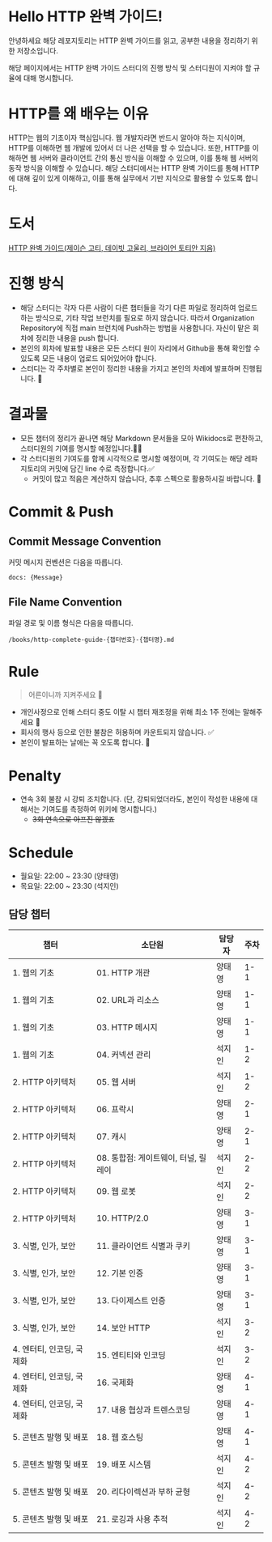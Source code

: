 # Hello HTTP 완벽 가이드!

안녕하세요 해당 레포지토리는 HTTP 완벽 가이드를 읽고, 공부한 내용을 정리하기 위한 저장소입니다.

해당 페이지에서는 HTTP 완벽 가이드 스터디의 진행 방식 및 스터디원이 지켜야 할 규율에 대해 명시합니다.

# HTTP를 왜 배우는 이유

HTTP는 웹의 기초이자 핵심입니다. 웹 개발자라면 반드시 알아야 하는 지식이며, HTTP를 이해하면 웹 개발에 있어서 더 나은 선택을 할 수 있습니다.
또한, HTTP를 이해하면 웹 서버와 클라이언트 간의 통신 방식을 이해할 수 있으며, 이를 통해 웹 서버의 동작 방식을 이해할 수 있습니다.
해당 스터디에서는 HTTP 완벽 가이드를 통해 HTTP에 대해 깊이 있게 이해하고, 이를 통해 실무에서 기반 지식으로 활용할 수 있도록 합니다.

# 도서

[HTTP 완벽 가이드(제이슨 고티, 데이빗 고울리, 브라이언 토티안 지음)](https://product.kyobobook.co.kr/detail/S000001033001)

# 진행 방식

- 해당 스터디는 각자 다른 사람이 다른 챕터들을 각기 다른 파일로 정리하여 업로드 하는 방식으로, 기타 작업 브런치를 필요로 하지 않습니다. 따라서 Organization
  Repository에 직접 main 브런치에 Push하는 방법을 사용합니다. 자신이 맡은 회차에 정리한 내용을 push 합니다.
- 본인의 회차에 발표할 내용은 모든 스터디 원이 자리에서 Github을 통해 확인할 수 있도록 모든 내용이 업로드 되어있어야 합니다.
- 스터디는 각 주차별로 본인이 정리한 내용을 가지고 본인의 차례에 발표하며 진행됩니다. 📣

# 결과물

- 모든 챕터의 정리가 끝나면 해당 Markdown 문서들을 모아 Wikidocs로 편찬하고, 스터디원의 기여를 명시할 예정입니다.🧑‍💻
- 각 스터디원의 기여도를 함께 시각적으로 명시할 예정이며, 각 기여도는 해당 레파지토리의 커밋에 담긴 line 수로 측정합니다.✅
    - 커밋이 많고 적음은 계산하지 않습니다, 추후 스펙으로 활용하시길 바랍니다. 📑

# Commit & Push

## Commit Message Convention

커밋 메시지 컨벤션은 다음을 따릅니다.

```
docs: {Message}
```

## File Name Convention

파일 경로 및 이름 형식은 다음을 따릅니다.

```
/books/http-complete-guide-{챕터번호}-{챕터명}.md
```

# Rule

> 어른이니까 지켜주세요 🙏

- 개인사정으로 인해 스터디 중도 이탈 시 챕터 재조정을 위해 최소 1주 전에는 말해주세요 🙏
- 회사의 행사 등으로 인한 불참은 허용하며 카운트되지 않습니다. ✅
- 본인이 발표하는 날에는 꼭 오도록 합니다. 🙏

# Penalty
- 연속 3회 불참 시 강퇴 조치합니다. (단, 강퇴되었더라도, 본인이 작성한 내용에 대해서는 기여도를 측정하여 위키에 명시합니다.)
    - ~~3회 연속으로 아프진 않겠죠~~

# Schedule
- 월요일: 22:00 ~ 23:30 (양태영)
- 목요일: 22:00 ~ 23:30 (석지인)

## 담당 챕터
| 챕터               | 소단원                     | 담당자 | 주차  |
|------------------|-------------------------|-----|-----|
| 1. 웹의 기초         | 01. HTTP 개관             | 양태영 | 1-1 |
| 1. 웹의 기초         | 02. URL과 리소스            | 양태영 | 1-1 |
| 1. 웹의 기초         | 03. HTTP 메시지            | 양태영 | 1-1 |
| 1. 웹의 기초         | 04. 커넥션 관리              | 석지인 | 1-2 |
| 2. HTTP 아키텍처     | 05. 웹 서버                | 석지인 | 1-2 |
| 2. HTTP 아키텍처     | 06. 프락시                 | 양태영 | 2-1 |
| 2. HTTP 아키텍처     | 07. 캐시                  | 양태영 | 2-1 |
| 2. HTTP 아키텍처     | 08. 통합점: 게이트웨이, 터널, 릴레이 | 석지인 | 2-2 |
| 2. HTTP 아키텍처     | 09. 웹 로봇                | 석지인 | 2-2 |
| 2. HTTP 아키텍처     | 10. HTTP/2.0            | 양태영 | 3-1 |
| 3. 식별, 인가, 보안    | 11. 클라이언트 식별과 쿠키        | 양태영 | 3-1 |
| 3. 식별, 인가, 보안    | 12. 기본 인증               | 양태영 | 3-1 |
| 3. 식별, 인가, 보안    | 13. 다이제스트 인증            | 양태영 | 3-1 |
| 3. 식별, 인가, 보안    | 14. 보안 HTTP             | 석지인 | 3-2 |
| 4. 엔터티, 인코딩, 국제화 | 15. 엔티티와 인코딩            | 석지인 | 3-2 |
| 4. 엔터티, 인코딩, 국제화 | 16. 국제화                 | 양태영 | 4-1 |
| 4. 엔터티, 인코딩, 국제화 | 17. 내용 협상과 트렌스코딩        | 양태영 | 4-1 |
| 5. 콘텐츠 발행 및 배포   | 18. 웹 호스팅               | 양태영 | 4-1 |
| 5. 콘텐츠 발행 및 배포   | 19. 배포 시스템              | 석지인 | 4-2 |
| 5. 콘텐츠 발행 및 배포   | 20. 리다이렉션과 부하 균형        | 석지인 | 4-2 |
| 5. 콘텐츠 발행 및 배포   | 21. 로깅과 사용 추적           | 석지인 | 4-2 |

